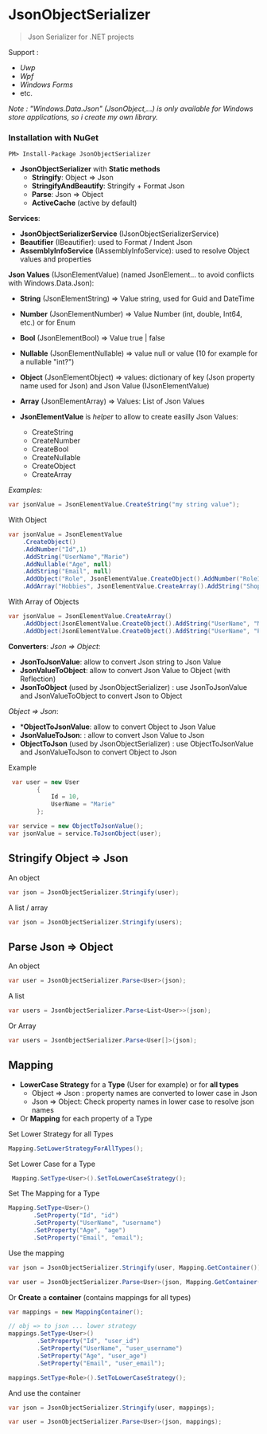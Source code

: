 # JsonObjectSerializer

> Json Serializer for .NET projects

Support :
* _Uwp_
* _Wpf_
* _Windows Forms_
* etc.

_Note : "Windows.Data.Json" (JsonObject,...) is only available for Windows store applications, so i create my own library._

### Installation with NuGet

```
PM> Install-Package JsonObjectSerializer
```

* **JsonObjectSerializer** with **Static methods**
    * **Stringify**: Object => Json
    * **StringifyAndBeautify**: Stringify + Format Json
    * **Parse**: Json => Object
    * **ActiveCache** (active by default)

**Services**:
* **JsonObjectSerializerService** (IJsonObjectSerializerService)
* **Beautifier** (IBeautifier): used to Format / Indent Json
* **AssemblyInfoService** (IAssemblyInfoService): used to resolve Object values and properties

**Json Values** (IJsonElementValue) (named JsonElement... to avoid conflicts with Windows.Data.Json):
* **String** (JsonElementString) => Value string, used for Guid and DateTime
* **Number** (JsonElementNumber) => Value Number (int, double, Int64, etc.) or for Enum
* **Bool** (JsonElementBool) => Value true | false
* **Nullable** (JsonElementNullable) => value null or value (10 for example for a nullable "int?")
* **Object** (JsonElementObject) => values: dictionary of key (Json property name used for Json) and Json Value (IJsonElementValue)
* **Array** (JsonElementArray) => Values: List of Json Values

* **JsonElementValue** is _helper_ to allow to create easilly Json Values:
    * CreateString
    * CreateNumber
    * CreateBool
    * CreateNullable
    * CreateObject
    * CreateArray

_Examples:_

```cs
var jsonValue = JsonElementValue.CreateString("my string value");
```

With Object
```cs
var jsonValue = JsonElementValue
    .CreateObject()
    .AddNumber("Id",1)
    .AddString("UserName","Marie")
    .AddNullable("Age", null)
    .AddString("Email", null)
    .AddObject("Role", JsonElementValue.CreateObject().AddNumber("RoleId",2).AddString("Name","Adamin"))
    .AddArray("Hobbies", JsonElementValue.CreateArray().AddString("Shopping").AddString("Cooking"));
```

With Array of Objects
```cs
var jsonValue = JsonElementValue.CreateArray()
    .AddObject(JsonElementValue.CreateObject().AddString("UserName", "Marie"))
    .AddObject(JsonElementValue.CreateObject().AddString("UserName", "Pat"));
```

**Converters**:
_Json => Object_:
* **JsonToJsonValue**: allow to convert Json string to Json Value
* **JsonValueToObject**: allow to convert Json Value to Object (with Reflection)
* **JsonToObject** (used by JsonObjectSerializer) : use JsonToJsonValue and JsonValueToObject to convert Json to Object

_Object => Json_:
* ***ObjectToJsonValue**: allow to convert Object to Json Value
* **JsonValueToJson**: : allow to convert Json Value to Json
* **ObjectToJson** (used by JsonObjectSerializer) : use ObjectToJsonValue and JsonValueToJson to convert Object to Json

Example
```cs
 var user = new User
        {
            Id = 10,
            UserName = "Marie"
        };

var service = new ObjectToJsonValue();
var jsonValue = service.ToJsonObject(user);
```

## Stringify Object => Json

An object

```cs
var json = JsonObjectSerializer.Stringify(user);
```

A list / array
```cs
var json = JsonObjectSerializer.Stringify(users);
```

## Parse Json => Object

An object

```cs
var user = JsonObjectSerializer.Parse<User>(json);
```

A list 
```cs
var users = JsonObjectSerializer.Parse<List<User>>(json);
```

Or Array
```cs
var users = JsonObjectSerializer.Parse<User[]>(json);
```

## Mapping

* **LowerCase Strategy** for a **Type** (User for example) or for **all types**
    * Object => Json : property names are converted to lower case in Json
    * Json => Object:  Check property names in lower case to resolve json names
* Or **Mapping** for each property of a Type

Set Lower Strategy for all Types

```cs
Mapping.SetLowerStrategyForAllTypes();
```

Set Lower Case for a Type
```cs
 Mapping.SetType<User>().SetToLowerCaseStrategy();
 ```

 Set The Mapping for a Type
 ```cs
Mapping.SetType<User>()
        .SetProperty("Id", "id")
        .SetProperty("UserName", "username")
        .SetProperty("Age", "age")
        .SetProperty("Email", "email");
```

Use the mapping 
```cs
var json = JsonObjectSerializer.Stringify(user, Mapping.GetContainer());

var user = JsonObjectSerializer.Parse<User>(json, Mapping.GetContainer());
```

Or **Create** a **container** (contains mappings for all types)
```cs
var mappings = new MappingContainer();

// obj => to json ... lower strategy
mappings.SetType<User>()
        .SetProperty("Id", "user_id")
        .SetProperty("UserName", "user_username")
        .SetProperty("Age", "user_age")
        .SetProperty("Email", "user_email");

mappings.SetType<Role>().SetToLowerCaseStrategy();
```

And use the container
```cs
var json = JsonObjectSerializer.Stringify(user, mappings);

var user = JsonObjectSerializer.Parse<User>(json, mappings);
```



